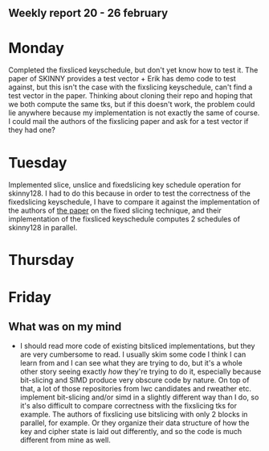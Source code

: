 ## Weekly report 20 - 26 february

# Monday

Completed the fixsliced keyschedule, but don't yet know how to test it. The paper of SKINNY provides a test vector +
Erik has demo code to test against, but this isn't the case with the fixslicing keyschedule, can't find a test vector in
the paper. Thinking about cloning their repo and hoping that we both compute the same tks, but if this doesn't work, the
problem could lie anywhere because my implementation is not exactly the same of course.
I could mail the authors of the fixslicing paper and ask for a test vector if they had one?

# Tuesday

Implemented slice, unslice and fixedslicing key schedule operation for skinny128. I had to do this because in order to
test the correctness of the fixedslicing keyschedule, I have to compare it against the implementation of the authors of
[the paper](https://www.esat.kuleuven.be/cosic/events/silc2020/wp-content/uploads/sites/4/2020/10/Submission6.pdf) on
the fixed slicing technique, and their implementation of the fixsliced keyschedule computes 2 schedules of skinny128 in
parallel.

# Thursday

# Friday

## What was on my mind

- I should read more code of existing bitsliced implementations, but they are very cumbersome to read. I usually
  skim some code I think I can learn from and I can see what they are trying to do, but it's a whole other story seeing
  exactly *how* they're trying to do it, especially because bit-slicing and SIMD produce very obscure code by nature. On
  top of that, a lot of those repositories from lwc candidates and rweather etc. implement bit-slicing and/or simd in a
  slightly different way than I do, so it's also difficult to compare correctness with the fixslicing tks for example.
  The authors of fixslicing use bitslicing with only 2 blocks in parallel, for example. Or they organize their data
  structure of how the key and cipher state is laid out differently, and so the code is much different from mine as
  well.